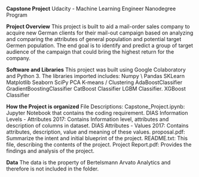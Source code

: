 **Capstone Project**
Udacity - Machine Learning Engineer Nanodegree Program

**Project Overview**
This project is built to aid a mail-order sales company to acquire new German clients for their mail-out campaign based on analyzing and comparing the attributes of general population and potential target Germen population. The end goal is to identify and predict a group of target audience of the campaign that could bring the highest return for the company. 

**Software and Libraries**
This project was built using Google Colaboratory and Python 3. The libraries imported includes:
Numpy \\
Pandas
SKLearn
Matplotlib
Seaborn
SciPy
PCA
K-means / Clustering
AdaBoostClassifier
GradientBoostingClassifier
CatBoost Classifier
LGBM Classifier.
XGBoost Classifier 

**How the Project is organized**
File Descriptions:
Capstone_Project.ipynb: Jupyter Notebook that contains the coding requirement.
DIAS Information Levels - Attributes 2017: Contains Information level, attributes and description of columns in dataset.
DIAS Attributes - Values 2017: Contains attributes, description, value and meaning of these values.
proposal.pdf: Summarize the intent and initial blueprint of the project.
README.txt: This file, describing the contents of the project.
Project Report.pdf: Provides the findings and analysis of the project.


**Data**
The data is the property of Bertelsmann Arvato Analytics and therefore is not included in the folder.
